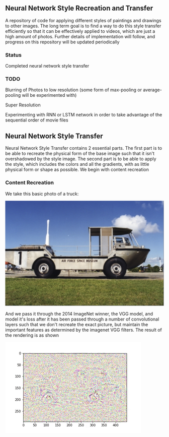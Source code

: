 ## Neural Network Style Recreation and Transfer

A repository of code for applying different styles of paintings and drawings to other images. The long term goal is to find a way to do this style transfer efficiently so that it can be effectively applied to videos, which are just a high amount of photos. Further details of implementation will follow, and progress on this repository will be updated periodically

### Status

Completed neural network style transfer

### TODO

Blurring of Photos to low resolution (some form of max-pooling or average-pooling will be experimented with)

Super Resolution

Experimenting with RNN or LSTM network in order to take advantage of the sequential order of movie files

## Neural Network Style Transfer

Neural Network Style Transfer contains 2 essential parts. The first part is to be able to recreate the physical form of the base image such that it isn't overshadowed by the style image. The second part is to be able to apply the style, which includes the colors and all the gradients, with as little physical form or shape as possible. We begin with content recreation

### Content Recreation

We take this basic photo of a truck:

![Alt Text](https://github.com/uhmwpe/artistic_gen/blob/master/images/truck.png)

And we pass it through the 2014 ImageNet winner, the VGG model, and model it's loss after it has been passed through a number of convolutional layers such that we don't recreate the exact picture, but maintain the important features as determined by the imagenet VGG filters. The result of the rendering is as shown

![Alt Text](https://github.com/uhmwpe/artistic_gen/blob/master/images/content_recreate.gif)
